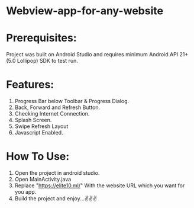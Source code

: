 # Webview-app-for-any-website

# Prerequisites:
Project was built on Android Studio and requires minimum Android API 21+ (5.0 Lollipop) SDK to test run.

# Features:
1. Progress Bar below Toolbar & Progress Dialog.
2. Back, Forward and Refresh Button.
3. Checking Internet Connection.
4. Splash Screen.
5. Swipe Refresh Layout
6. Javascript Enabled.

# How To Use:
1. Open the project in android studio.
2. Open MainActivity.java
3. Replace "https://elite10.ml/" With the website URL which you want for you app.
4. Build the project and enjoy...✌✌✌
